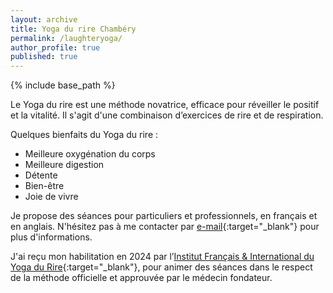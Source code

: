 ```yaml
---
layout: archive
title: Yoga du rire Chambéry
permalink: /laughteryoga/
author_profile: true
published: true
---
```

{% include base_path %}

Le Yoga du rire est une méthode novatrice, efficace pour réveiller le positif et la vitalité.
Il s'agit d'une combinaison d’exercices de rire et de respiration.

Quelques bienfaits du Yoga du rire :
* Meilleure oxygénation du corps
* Meilleure digestion
* Détente
* Bien-être
* Joie de vivre

Je propose des séances pour particuliers et professionnels, en français et en anglais.
N'hésitez pas à me contacter par [e-mail](mailto:lucie.leveque@ensc.fr){:target="_blank"} pour plus d'informations.

J'ai reçu mon habilitation en 2024 par l’[Institut Français & International du Yoga du Rire](https://www.formation-yogadurire.fr/){:target="_blank"}, pour animer des séances dans le respect de la méthode officielle et approuvée par le médecin fondateur.
